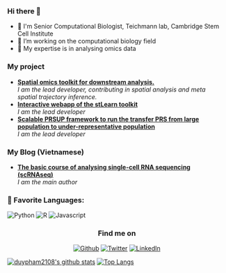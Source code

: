 ### Hi there 👋

- 🔭 I'm Senior Computational Biologist, Teichmann lab, Cambridge Stem Cell Institute
- 🌱 I’m working on the computational biology field
- 👯 My expertise is in analysing omics data

<h3>My project</h3>
<ul>
  <li><a href="https://github.com/BiomedicalMachineLearning/stLearn"><b>Spatial omics toolkit for downstream analysis.</b></a><br/><i>I am the lead developer, contributing in spatial analysis and meta spatial trajectory inference.</i></li>
  <li><a href="https://github.com/BiomedicalMachineLearning/stlearn_interactive"><b>Interactive webapp of the stLearn toolkit</b></a><br/><i>I am the lead developer</i></li>
  <li><a href="https://github.com/BiomedicalMachineLearning/VGP"><b>Scalable PRSUP framework to run the transfer PRS from large population to under-representative population </b></a><br/><i>I am the lead developer</i></li>
</ul>
<h3>My Blog (Vietnamese)</h3>
<ul>
  <li><a href="https://rnaseqcoban.github.io/"><b>The basic course of analysing single-cell RNA sequencing (scRNAseq)</b></a><br/><i>I am the main author</i></li>
</ul>
<h3>📄 Favorite Languages:</h3>
<p>
<a target="_blank"><img alt="Python" src="https://img.shields.io/badge/Python-%2312100E.svg?logo=python&style=for-the-badge&logoColor=yellow"/></a> 
<a target="_blank"><img alt="R" src="https://img.shields.io/badge/R-%2312100E.svg?logo=R&style=for-the-badge&logoColor=blue"/></a> 
<a target="_blank"><img alt="Javascript" src="https://img.shields.io/badge/Javascript-%2312100E.svg?logo=Javascript&style=for-the-badge&logoColor=yellow"/></a> 
  
</p>

<h3 align="center">Find me on</h3>
<p align="center"><a 
href="https://github.com/duypham2108" target="_blank"><img alt="Github" 
src="https://img.shields.io/badge/GitHub-%2312100E.svg?&style=for-the-badge&logo=Github&logoColor=white" /></a> <a 
href="https://twitter.com/DuyTruongPham" target="_blank"><img alt="Twitter" 
src="https://img.shields.io/badge/twitter-%2312100E.svg?&style=for-the-badge&logo=twitter&logoColor=blue" /></a> <a 
href="https://www.linkedin.com/in/duy-pham2108" target="_blank"><img alt="LinkedIn" 
src="https://img.shields.io/badge/linkedin-%2312100E.svg?&style=for-the-badge&logo=linkedin&logoColor=blue" /></a>
</p>

[![duypham2108's github stats](https://github-readme-stats.vercel.app/api?username=duypham2108&hide=issues&show_icons=true)](https://github.com/duypham2108)
[![Top Langs](https://github-readme-stats.vercel.app/api/top-langs/?username=duypham2108&layout=compact)](https://github.com/duypham2108)
